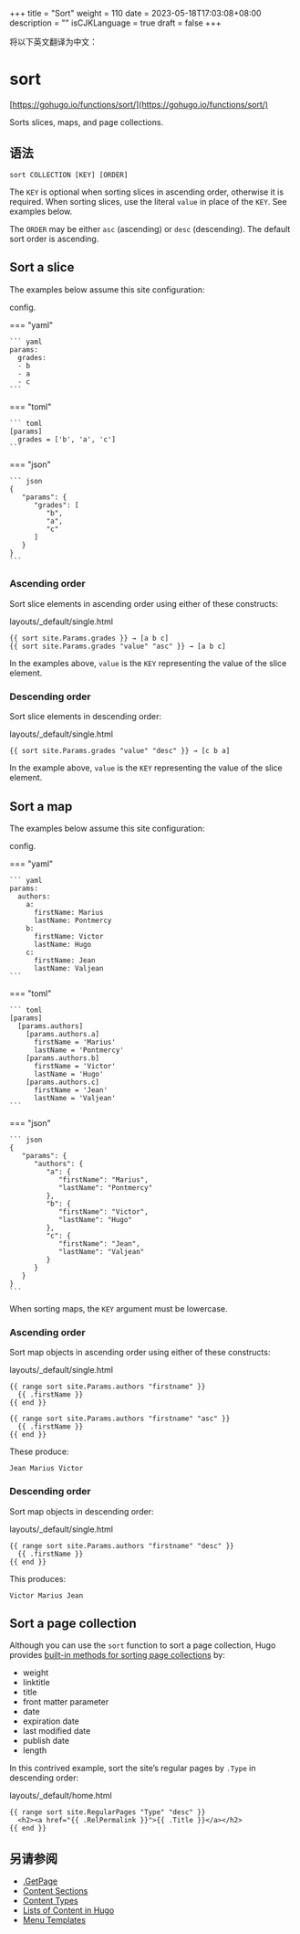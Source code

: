 +++
title = "Sort"
weight = 110
date = 2023-05-18T17:03:08+08:00
description = ""
isCJKLanguage = true
draft = false
+++

将以下英文翻译为中文：
# sort

[https://gohugo.io/functions/sort/](https://gohugo.io/functions/sort/)

Sorts slices, maps, and page collections.

## 语法

```
sort COLLECTION [KEY] [ORDER]
```

The `KEY` is optional when sorting slices in ascending order, otherwise it is required. When sorting slices, use the literal `value` in place of the `KEY`. See examples below.

The `ORDER` may be either `asc` (ascending) or `desc` (descending). The default sort order is ascending.

## Sort a slice 

The examples below assume this site configuration:

config.

=== "yaml"

    ``` yaml
    params:
      grades:
      - b
      - a
      - c
    ```

=== "toml"

    ``` toml
    [params]
      grades = ['b', 'a', 'c']
    ```

=== "json"

    ``` json
    {
       "params": {
          "grades": [
             "b",
             "a",
             "c"
          ]
       }
    }
    ```



### Ascending order 

Sort slice elements in ascending order using either of these constructs:

layouts/_default/single.html

```go-html-template
{{ sort site.Params.grades }} → [a b c]
{{ sort site.Params.grades "value" "asc" }} → [a b c]
```

In the examples above, `value` is the `KEY` representing the value of the slice element.

### Descending order 

Sort slice elements in descending order:

layouts/_default/single.html

```go-html-template
{{ sort site.Params.grades "value" "desc" }} → [c b a]
```

In the example above, `value` is the `KEY` representing the value of the slice element.

## Sort a map 

The examples below assume this site configuration:

config.

=== "yaml"

    ``` yaml
    params:
      authors:
        a:
          firstName: Marius
          lastName: Pontmercy
        b:
          firstName: Victor
          lastName: Hugo
        c:
          firstName: Jean
          lastName: Valjean
    ```

=== "toml"

    ``` toml
    [params]
      [params.authors]
        [params.authors.a]
          firstName = 'Marius'
          lastName = 'Pontmercy'
        [params.authors.b]
          firstName = 'Victor'
          lastName = 'Hugo'
        [params.authors.c]
          firstName = 'Jean'
          lastName = 'Valjean'
    ```

=== "json"

    ``` json
    {
       "params": {
          "authors": {
             "a": {
                "firstName": "Marius",
                "lastName": "Pontmercy"
             },
             "b": {
                "firstName": "Victor",
                "lastName": "Hugo"
             },
             "c": {
                "firstName": "Jean",
                "lastName": "Valjean"
             }
          }
       }
    }
    ```



When sorting maps, the `KEY` argument must be lowercase.

### Ascending order 

Sort map objects in ascending order using either of these constructs:

layouts/_default/single.html

```go-html-template
{{ range sort site.Params.authors "firstname" }}
  {{ .firstName }}
{{ end }}

{{ range sort site.Params.authors "firstname" "asc" }}
  {{ .firstName }}
{{ end }}
```

These produce:

```text
Jean Marius Victor
```

### Descending order 

Sort map objects in descending order:

layouts/_default/single.html

```go-html-template
{{ range sort site.Params.authors "firstname" "desc" }}
  {{ .firstName }}
{{ end }}
```

This produces:

```text
Victor Marius Jean
```

## Sort a page collection 

Although you can use the `sort` function to sort a page collection, Hugo provides [built-in methods for sorting page collections](https://gohugo.io/templates/lists/#order-content) by:

- weight
- linktitle
- title
- front matter parameter
- date
- expiration date
- last modified date
- publish date
- length

In this contrived example, sort the site’s regular pages by `.Type` in descending order:

layouts/_default/home.html

```go-html-template
{{ range sort site.RegularPages "Type" "desc" }}
  <h2><a href="{{ .RelPermalink }}">{{ .Title }}</a></h2>
{{ end }}
```

## 另请参阅

- [.GetPage](https://gohugo.io/functions/getpage/)
- [Content Sections](https://gohugo.io/content-management/sections/)
- [Content Types](https://gohugo.io/content-management/types/)
- [Lists of Content in Hugo](https://gohugo.io/templates/lists/)
- [Menu Templates](https://gohugo.io/templates/menu-templates/)
